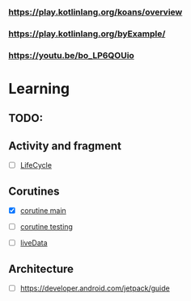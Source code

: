 ### <https://play.kotlinlang.org/koans/overview>

### <https://play.kotlinlang.org/byExample/>

### <https://youtu.be/bo_LP6QOUio>

# Learning

## TODO:

## Activity and fragment

- [ ] [LifeCycle](https://cs-ibrahimyilmaz.medium.com/viewlifecycleowner-vs-this-a8259800367b)

## Corutines

- [x] [corutine main](https://developer.android.com/kotlin/coroutines)

- [ ] [corutine testing](https://www.youtube.com/watch?v=KMb0Fs8rCRs)

- [ ] [liveData](https://levelup.gitconnected.com/learn-by-doing-live-data-builder-bridging-coroutines-and-live-data-in-android-6ea9aa597b4)

## Architecture

- [ ] https://developer.android.com/jetpack/guide
